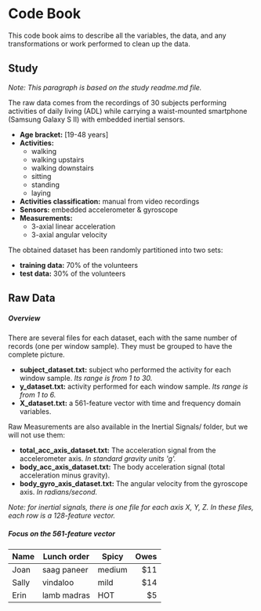 
# Code Book

This code book aims to describe all the variables, the data, and any transformations or work performed to clean up the data. 


## Study

*Note: This paragraph is based on the study readme.md file.*

The raw data comes from the recordings of 30 subjects performing activities of daily living (ADL) 
while carrying a waist-mounted smartphone (Samsung Galaxy S II) with embedded inertial sensors.

+ **Age bracket:** [19-48 years]
+ **Activities:** 
  + walking
  + walking upstairs
  + walking downstairs
  + sitting
  + standing
  + laying
+ **Activities classification:** manual from video recordings
+ **Sensors:** embedded accelerometer & gyroscope
+ **Measurements:**
  + 3-axial linear acceleration
  + 3-axial angular velocity

The obtained dataset has been randomly partitioned into two sets:
+ **training data:** 70% of the volunteers
+ **test data:** 30% of the volunteers

## Raw Data

##### Overview

There are several files for each dataset, each with the same number of records (one per window sample). They must be grouped to have the complete picture.

+ **subject_dataset.txt:** subject who performed the activity for each window sample. *Its range is from 1 to 30.*
+ **y_dataset.txt:** activity performed for each window sample. *Its range is from 1 to 6.*
+ **X_dataset.txt:** a 561-feature vector with time and frequency domain variables.

Raw Measurements are also available in the Inertial Signals/ folder, but we will not use them:

+ **total_acc_axis_dataset.txt:** The acceleration signal from the accelerometer axis. *In standard gravity units 'g'.*
+ **body_acc_axis_dataset.txt:**  The body acceleration signal (total acceleration minus gravity).
+ **body_gyro_axis_dataset.txt:** The angular velocity from the gyroscope axis. *In radians/second.*

*Note: for inertial signals, there is one file for each axis X, Y, Z. In these files, each row is a 128-feature vector.*


##### Focus on the 561-feature vector

Name | Lunch order | Spicy      | Owes
------- | ---------------- | ---------- | ---------:
Joan  | saag paneer | medium | $11
Sally  | vindaloo        | mild       | $14
Erin   | lamb madras | HOT      | $5

